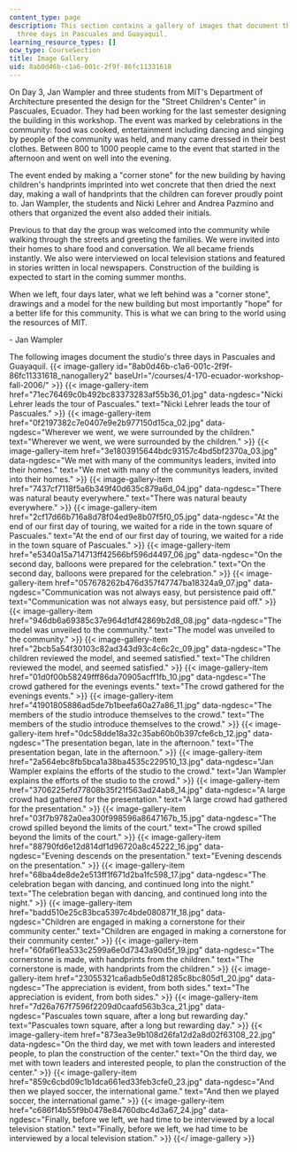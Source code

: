 ```yaml
---
content_type: page
description: This section contains a gallery of images that document the studio's
  three days in Pascuales and Guayaquil.
learning_resource_types: []
ocw_type: CourseSection
title: Image Gallery
uid: 8ab0d46b-c1a6-001c-2f9f-86fc11331618
---
```

On Day 3, Jan Wampler and three students from MIT's Department of Architecture presented the design for the "Street Children's Center" in Pascuales, Ecuador. They had been working for the last semester designing the building in this workshop. The event was marked by celebrations in the community: food was cooked, entertainment including dancing and singing by people of the community was held, and many came dressed in their best clothes. Between 800 to 1000 people came to the event that started in the afternoon and went on well into the evening.

The event ended by making a "corner stone" for the new building by having children's handprints imprinted into wet concrete that then dried the next day, making a wall of handprints that the children can forever proudly point to. Jan Wampler, the students and Nicki Lehrer and Andrea Pazmino and others that organized the event also added their initials.

Previous to that day the group was welcomed into the community while walking through the streets and greeting the families. We were invited into their homes to share food and conversation. We all became friends instantly. We also were interviewed on local television stations and featured in stories written in local newspapers. Construction of the building is expected to start in the coming summer months.

When we left, four days later, what we left behind was a "corner stone", drawings and a model for the new building but most importantly "hope" for a better life for this community. This is what we can bring to the world using the resources of MIT.

\- Jan Wampler

The following images document the studio's three days in Pascuales and Guayaquil.
{{< image-gallery id="8ab0d46b-c1a6-001c-2f9f-86fc11331618_nanogallery2" baseUrl="/courses/4-170-ecuador-workshop-fall-2006/" >}}
{{< image-gallery-item href="71ec76469c0b492bc83373283af55b36_01.jpg" data-ngdesc="Nicki Lehrer leads the tour of Pascuales." text="Nicki Lehrer leads the tour of Pascuales." >}}
{{< image-gallery-item href="0f2197382c7e0407e9e2b977150d15ca_02.jpg" data-ngdesc="Wherever we went, we were surrounded by the children." text="Wherever we went, we were surrounded by the children." >}}
{{< image-gallery-item href="3e1803915644bdc93157c4bd5bf2370a_03.jpg" data-ngdesc="We met with many of the communitys leaders, invited into their homes." text="We met with many of the communitys leaders, invited into their homes." >}}
{{< image-gallery-item href="7437cf7118f5a6b349f40d635c879a6d_04.jpg" data-ngdesc="There was natural beauty everywhere." text="There was natural beauty everywhere." >}}
{{< image-gallery-item href="2cf17d66b716a8d78f04ed9e8b07f5f0_05.jpg" data-ngdesc="At the end of our first day of touring, we waited for a ride in the town square of Pascuales." text="At the end of our first day of touring, we waited for a ride in the town square of Pascuales." >}}
{{< image-gallery-item href="e5340a15a714713ff42566bf596d4497_06.jpg" data-ngdesc="On the second day, balloons were prepared for the celebration." text="On the second day, balloons were prepared for the celebration." >}}
{{< image-gallery-item href="057678262b476d357f47747ba18324a9_07.jpg" data-ngdesc="Communication was not always easy, but persistence paid off." text="Communication was not always easy, but persistence paid off." >}}
{{< image-gallery-item href="946db6a69385c37e964d1df42869b2d8_08.jpg" data-ngdesc="The model was unveiled to the community." text="The model was unveiled to the community." >}}
{{< image-gallery-item href="2bcb5a54f30103c82ad343d93c4c6c2c_09.jpg" data-ngdesc="The children reviewed the model, and seemed satisfied." text="The children reviewed the model, and seemed satisfied." >}}
{{< image-gallery-item href="01d0f00b58249fff86da70905acff1fb_10.jpg" data-ngdesc="The crowd gathered for the evenings events." text="The crowd gathered for the evenings events." >}}
{{< image-gallery-item href="41901805886ad5de7b1beefa60a27a86_11.jpg" data-ngdesc="The members of the studio introduce themselves to the crowd." text="The members of the studio introduce themselves to the crowd." >}}
{{< image-gallery-item href="0dc58dde18a32c35ab60b0b397cfe6cb_12.jpg" data-ngdesc="The presentation began, late in the afternoon." text="The presentation began, late in the afternoon." >}}
{{< image-gallery-item href="2a564ebc8fb5bca1a38ba4535c229510_13.jpg" data-ngdesc="Jan Wampler explains the efforts of the studio to the crowd." text="Jan Wampler explains the efforts of the studio to the crowd." >}}
{{< image-gallery-item href="3706225efd77808b35f21f563ad24ab8_14.jpg" data-ngdesc="A large crowd had gathered for the presentation." text="A large crowd had gathered for the presentation." >}}
{{< image-gallery-item href="03f7b9782a0ea300f998596a8647167b_15.jpg" data-ngdesc="The crowd spilled beyond the limits of the court." text="The crowd spilled beyond the limits of the court." >}}
{{< image-gallery-item href="88790fd6e12d814df1d96720a8c45222_16.jpg" data-ngdesc="Evening descends on the presentation." text="Evening descends on the presentation." >}}
{{< image-gallery-item href="68ba4de8de2e513ff1f671d2ba1fc598_17.jpg" data-ngdesc="The celebration began with dancing, and continued long into the night." text="The celebration began with dancing, and continued long into the night." >}}
{{< image-gallery-item href="badd510e25c83bca5397c4bde080871f_18.jpg" data-ngdesc="Children are engaged in making a cornerstone for their community center." text="Children are engaged in making a cornerstone for their community center." >}}
{{< image-gallery-item href="60fa6f1ea533c2599a6e0d7343a90d5f_19.jpg" data-ngdesc="The cornerstone is made, with handprints from the children." text="The cornerstone is made, with handprints from the children." >}}
{{< image-gallery-item href="23055321ca6adb5e0d81285c8bc805d1_20.jpg" data-ngdesc="The appreciation is evident, from both sides." text="The appreciation is evident, from both sides." >}}
{{< image-gallery-item href="7d26a767f7596f2209d0caafd563b3ca_21.jpg" data-ngdesc="Pascuales town square, after a long but rewarding day." text="Pascuales town square, after a long but rewarding day." >}}
{{< image-gallery-item href="873ea3e9b108d26fa12d2a8d02f63108_22.jpg" data-ngdesc="On the third day, we met with town leaders and interested people, to plan the construction of the center." text="On the third day, we met with town leaders and interested people, to plan the construction of the center." >}}
{{< image-gallery-item href="859c6cbd09c1b1dca661ed33feb3cfe0_23.jpg" data-ngdesc="And then we played soccer, the international game." text="And then we played soccer, the international game." >}}
{{< image-gallery-item href="c686f14b55f9b0478e84760dbc4d3a67_24.jpg" data-ngdesc="Finally, before we left, we had time to be interviewed by a local television station." text="Finally, before we left, we had time to be interviewed by a local television station." >}}
{{</ image-gallery >}}